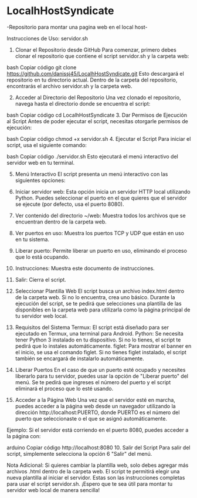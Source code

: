 # LocalhHostSyndicate
-Repositorio para montar una pagina web en el local host-

Instrucciones de Uso: servidor.sh
1. Clonar el Repositorio desde GitHub
Para comenzar, primero debes clonar el repositorio que contiene el script servidor.sh y la carpeta web:

bash
Copiar código
git clone https://github.com/danissj45/LocalhHostSyndicate.git
Esto descargará el repositorio en tu directorio actual. Dentro de la carpeta del repositorio, encontrarás el archivo servidor.sh y la carpeta web.

2. Acceder al Directorio del Repositorio
Una vez clonado el repositorio, navega hasta el directorio donde se encuentra el script:

bash
Copiar código
cd LocalhHostSyndicate
3. Dar Permisos de Ejecución al Script
Antes de poder ejecutar el script, necesitas otorgarle permisos de ejecución:

bash
Copiar código
chmod +x servidor.sh
4. Ejecutar el Script
Para iniciar el script, usa el siguiente comando:

bash
Copiar código
./servidor.sh
Esto ejecutará el menú interactivo del servidor web en tu terminal.

5. Menú Interactivo
El script presenta un menú interactivo con las siguientes opciones:

1. Iniciar servidor web: Esta opción inicia un servidor HTTP local utilizando Python. Puedes seleccionar el puerto en el que quieres que el servidor se ejecute (por defecto, usa el puerto 8080).
2. Ver contenido del directorio ~/web: Muestra todos los archivos que se encuentran dentro de la carpeta web.
3. Ver puertos en uso: Muestra los puertos TCP y UDP que están en uso en tu sistema.
4. Liberar puerto: Permite liberar un puerto en uso, eliminando el proceso que lo está ocupando.
5. Instrucciones: Muestra este documento de instrucciones.
6. Salir: Cierra el script.
6. Seleccionar Plantilla Web
El script busca un archivo index.html dentro de la carpeta web. Si no lo encuentra, crea uno básico.
Durante la ejecución del script, se te pedirá que selecciones una plantilla de las disponibles en la carpeta web para utilizarla como la página principal de tu servidor web local.
7. Requisitos del Sistema
Termux: El script está diseñado para ser ejecutado en Termux, una terminal para Android.
Python: Se necesita tener Python 3 instalado en tu dispositivo. Si no lo tienes, el script te pedirá que lo instales automáticamente.
figlet: Para mostrar el banner en el inicio, se usa el comando figlet. Si no tienes figlet instalado, el script también se encargará de instalarlo automáticamente.
8. Liberar Puertos
En el caso de que un puerto esté ocupado y necesites liberarlo para tu servidor, puedes usar la opción de "Liberar puerto" del menú. Se te pedirá que ingreses el número del puerto y el script eliminará el proceso que lo esté usando.

9. Acceder a la Página Web
Una vez que el servidor esté en marcha, puedes acceder a la página web desde un navegador utilizando la dirección http://localhost:PUERTO, donde PUERTO es el número del puerto que seleccionaste o el que se asignó automáticamente.

Ejemplo: Si el servidor está corriendo en el puerto 8080, puedes acceder a la página con:

arduino
Copiar código
http://localhost:8080
10. Salir del Script
Para salir del script, simplemente selecciona la opción 6 "Salir" del menú.

Nota Adicional:
Si quieres cambiar la plantilla web, solo debes agregar más archivos .html dentro de la carpeta web. El script te permitirá elegir una nueva plantilla al iniciar el servidor.
Estas son las instrucciones completas para usar el script servidor.sh. ¡Espero que te sea útil para montar tu servidor web local de manera sencilla!
